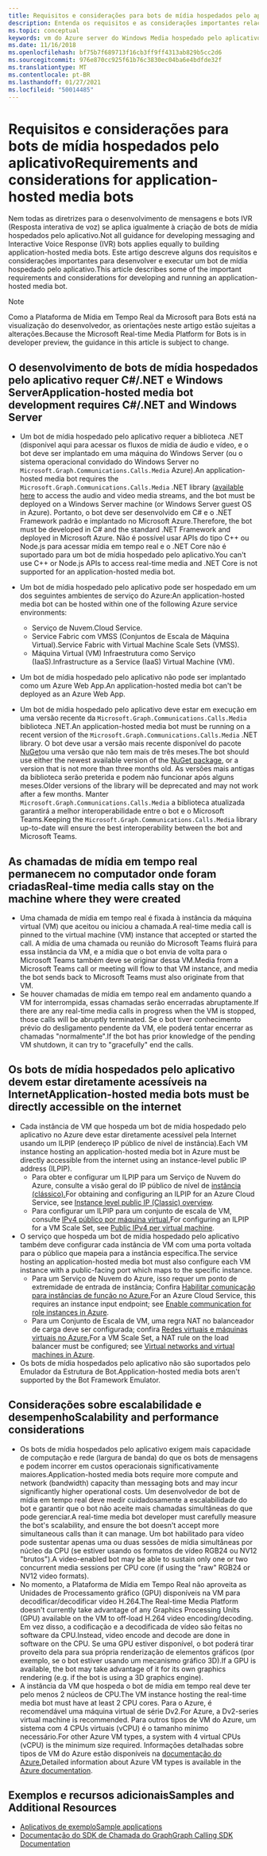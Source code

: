 ```yaml
---
title: Requisitos e considerações para bots de mídia hospedados pelo aplicativo
description: Entenda os requisitos e as considerações importantes relacionados à criação de bots de mídia hospedados pelo aplicativo para o Microsoft Teams.
ms.topic: conceptual
keywords: vm do Azure server do Windows Media hospedado pelo aplicativo
ms.date: 11/16/2018
ms.openlocfilehash: bf75b7f689713f16cb3ff9ff4313ab829b5cc2d6
ms.sourcegitcommit: 976e870cc925f61b76c3830ec04ba6e4bdfde32f
ms.translationtype: MT
ms.contentlocale: pt-BR
ms.lasthandoff: 01/27/2021
ms.locfileid: "50014485"
---
```

# <a name="requirements-and-considerations-for-application-hosted-media-bots"></a><span data-ttu-id="2ce42-104">Requisitos e considerações para bots de mídia hospedados pelo aplicativo</span><span class="sxs-lookup"><span data-stu-id="2ce42-104">Requirements and considerations for application-hosted media bots</span></span>

<span data-ttu-id="2ce42-105">Nem todas as diretrizes para o desenvolvimento de mensagens e bots IVR (Resposta interativa de voz) se aplica igualmente à criação de bots de mídia hospedados pelo aplicativo.</span><span class="sxs-lookup"><span data-stu-id="2ce42-105">Not all guidance for developing messaging and Interactive Voice Response (IVR) bots applies equally to building application-hosted media bots.</span></span> <span data-ttu-id="2ce42-106">Este artigo descreve alguns dos requisitos e considerações importantes para desenvolver e executar um bot de mídia hospedado pelo aplicativo.</span><span class="sxs-lookup"><span data-stu-id="2ce42-106">This article describes some of the important requirements and considerations for developing and running an application-hosted media bot.</span></span>

> [!NOTE]
> <span data-ttu-id="2ce42-107">Como a Plataforma de Mídia em Tempo Real da Microsoft para Bots está na visualização do desenvolvedor, as orientações neste artigo estão sujeitas a alterações.</span><span class="sxs-lookup"><span data-stu-id="2ce42-107">Because the Microsoft Real-time Media Platform for Bots is in developer preview, the guidance in this article is subject to change.</span></span>

## <a name="application-hosted-media-bot-development-requires-cnet-and-windows-server"></a><span data-ttu-id="2ce42-108">O desenvolvimento de bots de mídia hospedados pelo aplicativo requer C#/.NET e Windows Server</span><span class="sxs-lookup"><span data-stu-id="2ce42-108">Application-hosted media bot development requires C#/.NET and Windows Server</span></span>

- <span data-ttu-id="2ce42-109">Um bot de mídia hospedado pelo aplicativo requer a biblioteca .NET (disponível aqui para acessar os fluxos de mídia de áudio e vídeo, e o bot deve ser implantado em uma máquina do Windows Server (ou o sistema operacional convidado do Windows Server no `Microsoft.Graph.Communications.Calls.Media` Azure).[](https://www.nuget.org/packages/Microsoft.Graph.Communications.Calls.Media/)</span><span class="sxs-lookup"><span data-stu-id="2ce42-109">An application-hosted media bot requires the `Microsoft.Graph.Communications.Calls.Media` .NET library ([available here](https://www.nuget.org/packages/Microsoft.Graph.Communications.Calls.Media/) to access the audio and video media streams, and the bot must be deployed on a Windows Server machine (or Windows Server guest OS in Azure).</span></span> <span data-ttu-id="2ce42-110">Portanto, o bot deve ser desenvolvido em C# e o .NET Framework padrão e implantado no Microsoft Azure.</span><span class="sxs-lookup"><span data-stu-id="2ce42-110">Therefore, the bot must be developed in C# and the standard .NET Framework and deployed in Microsoft Azure.</span></span> <span data-ttu-id="2ce42-111">Não é possível usar APIs do tipo C++ ou Node.js para acessar mídia em tempo real e o .NET Core não é suportado para um bot de mídia hospedado pelo aplicativo.</span><span class="sxs-lookup"><span data-stu-id="2ce42-111">You can't use C++ or Node.js APIs to access real-time media and .NET Core is not supported for an application-hosted media bot.</span></span>

- <span data-ttu-id="2ce42-112">Um bot de mídia hospedado pelo aplicativo pode ser hospedado em um dos seguintes ambientes de serviço do Azure:</span><span class="sxs-lookup"><span data-stu-id="2ce42-112">An application-hosted media bot can be hosted within one of the following Azure service environments:</span></span>
  - <span data-ttu-id="2ce42-113">Serviço de Nuvem.</span><span class="sxs-lookup"><span data-stu-id="2ce42-113">Cloud Service.</span></span>
  - <span data-ttu-id="2ce42-114">Service Fabric com VMSS (Conjuntos de Escala de Máquina Virtual).</span><span class="sxs-lookup"><span data-stu-id="2ce42-114">Service Fabric with Virtual Machine Scale Sets (VMSS).</span></span>
  - <span data-ttu-id="2ce42-115">Máquina Virtual (VM) Infraestrutura como Serviço (IaaS).</span><span class="sxs-lookup"><span data-stu-id="2ce42-115">Infrastructure as a Service (IaaS) Virtual Machine (VM).</span></span>  
  
- <span data-ttu-id="2ce42-116">Um bot de mídia hospedado pelo aplicativo não pode ser implantado como um Azure Web App.</span><span class="sxs-lookup"><span data-stu-id="2ce42-116">An application-hosted media bot can't be deployed as an Azure Web App.</span></span>

- <span data-ttu-id="2ce42-117">Um bot de mídia hospedado pelo aplicativo deve estar em execução em uma versão recente da `Microsoft.Graph.Communications.Calls.Media` biblioteca .NET.</span><span class="sxs-lookup"><span data-stu-id="2ce42-117">An application-hosted media bot must be running on a recent version of the `Microsoft.Graph.Communications.Calls.Media` .NET library.</span></span> <span data-ttu-id="2ce42-118">O bot deve usar a versão mais recente disponível do pacote [NuGet](https://www.nuget.org/packages/Microsoft.Graph.Communications.Calls.Media/)ou uma versão que não tem mais de três meses.</span><span class="sxs-lookup"><span data-stu-id="2ce42-118">The bot should use either the newest available version of the [NuGet package](https://www.nuget.org/packages/Microsoft.Graph.Communications.Calls.Media/), or a version that is not more than three months old.</span></span> <span data-ttu-id="2ce42-119">As versões mais antigas da biblioteca serão preterida e podem não funcionar após alguns meses.</span><span class="sxs-lookup"><span data-stu-id="2ce42-119">Older versions of the library will be deprecated and may not work after a few months.</span></span> <span data-ttu-id="2ce42-120">Manter `Microsoft.Graph.Communications.Calls.Media` a biblioteca atualizada garantirá a melhor interoperabilidade entre o bot e o Microsoft Teams.</span><span class="sxs-lookup"><span data-stu-id="2ce42-120">Keeping the `Microsoft.Graph.Communications.Calls.Media` library up-to-date will ensure the best interoperability between the bot and Microsoft Teams.</span></span>

## <a name="real-time-media-calls-stay-on-the-machine-where-they-were-created"></a><span data-ttu-id="2ce42-121">As chamadas de mídia em tempo real permanecem no computador onde foram criadas</span><span class="sxs-lookup"><span data-stu-id="2ce42-121">Real-time media calls stay on the machine where they were created</span></span>

- <span data-ttu-id="2ce42-122">Uma chamada de mídia em tempo real é fixada à instância da máquina virtual (VM) que aceitou ou iniciou a chamada.</span><span class="sxs-lookup"><span data-stu-id="2ce42-122">A real-time media call is pinned to the virtual machine (VM) instance that accepted or started the call.</span></span> <span data-ttu-id="2ce42-123">A mídia de uma chamada ou reunião do Microsoft Teams fluirá para essa instância da VM, e a mídia que o bot envia de volta para o Microsoft Teams também deve se originar dessa VM.</span><span class="sxs-lookup"><span data-stu-id="2ce42-123">Media from a Microsoft Teams call or meeting will flow to that VM instance, and media the bot sends back to Microsoft Teams must also originate from that VM.</span></span>
- <span data-ttu-id="2ce42-124">Se houver chamadas de mídia em tempo real em andamento quando a VM for interrompida, essas chamadas serão encerradas abruptamente.</span><span class="sxs-lookup"><span data-stu-id="2ce42-124">If there are any real-time media calls in progress when the VM is stopped, those calls will be abruptly terminated.</span></span> <span data-ttu-id="2ce42-125">Se o bot tiver conhecimento prévio do desligamento pendente da VM, ele poderá tentar encerrar as chamadas "normalmente".</span><span class="sxs-lookup"><span data-stu-id="2ce42-125">If the bot has prior knowledge of the pending VM shutdown, it can try to "gracefully" end the calls.</span></span>

## <a name="application-hosted-media-bots-must-be-directly-accessible-on-the-internet"></a><span data-ttu-id="2ce42-126">Os bots de mídia hospedados pelo aplicativo devem estar diretamente acessíveis na Internet</span><span class="sxs-lookup"><span data-stu-id="2ce42-126">Application-hosted media bots must be directly accessible on the internet</span></span>

- <span data-ttu-id="2ce42-127">Cada instância de VM que hospeda um bot de mídia hospedado pelo aplicativo no Azure deve estar diretamente acessível pela Internet usando um ILPIP (endereço IP público de nível de instância).</span><span class="sxs-lookup"><span data-stu-id="2ce42-127">Each VM instance hosting an application-hosted media bot in Azure must be directly accessible from the internet using an instance-level public IP address (ILPIP).</span></span>
  - <span data-ttu-id="2ce42-128">Para obter e configurar um ILPIP para um Serviço de Nuvem do Azure, consulte a visão geral do IP público de nível de [instância (clássico).](/azure/virtual-network/virtual-networks-instance-level-public-ip)</span><span class="sxs-lookup"><span data-stu-id="2ce42-128">For obtaining and configuring an ILPIP for an Azure Cloud Service, see [Instance level public IP (Classic) overview](/azure/virtual-network/virtual-networks-instance-level-public-ip).</span></span>
  - <span data-ttu-id="2ce42-129">Para configurar um ILPIP para um conjunto de escala de VM, consulte [IPv4 público por máquina virtual.](/azure/virtual-machine-scale-sets/virtual-machine-scale-sets-networking#public-ipv4-per-virtual-machine)</span><span class="sxs-lookup"><span data-stu-id="2ce42-129">For configuring an ILPIP for a VM Scale Set, see [Public IPv4 per virtual machine](/azure/virtual-machine-scale-sets/virtual-machine-scale-sets-networking#public-ipv4-per-virtual-machine).</span></span>
- <span data-ttu-id="2ce42-130">O serviço que hospeda um bot de mídia hospedado pelo aplicativo também deve configurar cada instância de VM com uma porta voltada para o público que mapeia para a instância específica.</span><span class="sxs-lookup"><span data-stu-id="2ce42-130">The service hosting an application-hosted media bot must also configure each VM instance with a public-facing port which maps to the specific instance.</span></span>
  - <span data-ttu-id="2ce42-131">Para um Serviço de Nuvem do Azure, isso requer um ponto de extremidade de entrada de instância; Confira [Habilitar comunicação para instâncias de função no Azure.](/azure/cloud-services/cloud-services-enable-communication-role-instances)</span><span class="sxs-lookup"><span data-stu-id="2ce42-131">For an Azure Cloud Service, this requires an instance input endpoint; see [Enable communication for role instances in Azure](/azure/cloud-services/cloud-services-enable-communication-role-instances).</span></span>
  - <span data-ttu-id="2ce42-132">Para um Conjunto de Escala de VM, uma regra NAT no balanceador de carga deve ser configurada; confira [Redes virtuais e máquinas virtuais no Azure.](/azure/virtual-machines/windows/network-overview)</span><span class="sxs-lookup"><span data-stu-id="2ce42-132">For a VM Scale Set, a NAT rule on the load balancer must be configured; see [Virtual networks and virtual machines in Azure](/azure/virtual-machines/windows/network-overview).</span></span>
- <span data-ttu-id="2ce42-133">Os bots de mídia hospedados pelo aplicativo não são suportados pelo Emulador da Estrutura de Bot.</span><span class="sxs-lookup"><span data-stu-id="2ce42-133">Application-hosted media bots aren't supported by the Bot Framework Emulator.</span></span>

## <a name="scalability-and-performance-considerations"></a><span data-ttu-id="2ce42-134">Considerações sobre escalabilidade e desempenho</span><span class="sxs-lookup"><span data-stu-id="2ce42-134">Scalability and performance considerations</span></span>

- <span data-ttu-id="2ce42-135">Os bots de mídia hospedados pelo aplicativo exigem mais capacidade de computação e rede (largura de banda) do que os bots de mensagens e podem incorrer em custos operacionais significativamente maiores.</span><span class="sxs-lookup"><span data-stu-id="2ce42-135">Application-hosted media bots require more compute and network (bandwidth) capacity than messaging bots and may incur significantly higher operational costs.</span></span> <span data-ttu-id="2ce42-136">Um desenvolvedor de bot de mídia em tempo real deve medir cuidadosamente a escalabilidade do bot e garantir que o bot não aceite mais chamadas simultâneas do que pode gerenciar.</span><span class="sxs-lookup"><span data-stu-id="2ce42-136">A real-time media bot developer must carefully measure the bot's scalability, and ensure the bot doesn't accept more simultaneous calls than it can manage.</span></span> <span data-ttu-id="2ce42-137">Um bot habilitado para vídeo pode sustentar apenas uma ou duas sessões de mídia simultâneas por núcleo da CPU (se estiver usando os formatos de vídeo RGB24 ou NV12 "brutos").</span><span class="sxs-lookup"><span data-stu-id="2ce42-137">A video-enabled bot may be able to sustain only one or two concurrent media sessions per CPU core (if using the "raw" RGB24 or NV12 video formats).</span></span>
- <span data-ttu-id="2ce42-138">No momento, a Plataforma de Mídia em Tempo Real não aproveita as Unidades de Processamento gráfico (GPU) disponíveis na VM para decodificar/decodificar vídeo H.264.</span><span class="sxs-lookup"><span data-stu-id="2ce42-138">The Real-time Media Platform doesn't currently take advantage of any Graphics Processing Units (GPU) available on the VM to off-load H.264 video encoding/decoding.</span></span> <span data-ttu-id="2ce42-139">Em vez disso, a codificação e a decodificada de vídeo são feitas no software da CPU.</span><span class="sxs-lookup"><span data-stu-id="2ce42-139">Instead, video encode and decode are done in software on the CPU.</span></span> <span data-ttu-id="2ce42-140">Se uma GPU estiver disponível, o bot poderá tirar proveito dela para sua própria renderização de elementos gráficos (por exemplo, se o bot estiver usando um mecanismo gráfico 3D).</span><span class="sxs-lookup"><span data-stu-id="2ce42-140">If a GPU is available, the bot may take advantage of it for its own graphics rendering (e.g. if the bot is using a 3D graphics engine).</span></span>
- <span data-ttu-id="2ce42-141">A instância da VM que hospeda o bot de mídia em tempo real deve ter pelo menos 2 núcleos de CPU.</span><span class="sxs-lookup"><span data-stu-id="2ce42-141">The VM instance hosting the real-time media bot must have at least 2 CPU cores.</span></span> <span data-ttu-id="2ce42-142">Para o Azure, é recomendável uma máquina virtual de série Dv2.</span><span class="sxs-lookup"><span data-stu-id="2ce42-142">For Azure, a Dv2-series virtual machine is recommended.</span></span> <span data-ttu-id="2ce42-143">Para outros tipos de VM do Azure, um sistema com 4 CPUs virtuais (vCPU) é o tamanho mínimo necessário.</span><span class="sxs-lookup"><span data-stu-id="2ce42-143">For other Azure VM types, a system with 4 virtual CPUs (vCPU) is the minimum size required.</span></span> <span data-ttu-id="2ce42-144">Informações detalhadas sobre tipos de VM do Azure estão disponíveis na [documentação do Azure.](/azure/virtual-machines/windows/sizes-general)</span><span class="sxs-lookup"><span data-stu-id="2ce42-144">Detailed information about Azure VM types is available in the [Azure documentation](/azure/virtual-machines/windows/sizes-general).</span></span>

## <a name="samples-and-additional-resources"></a><span data-ttu-id="2ce42-145">Exemplos e recursos adicionais</span><span class="sxs-lookup"><span data-stu-id="2ce42-145">Samples and Additional Resources</span></span>

- [<span data-ttu-id="2ce42-146">Aplicativos de exemplo</span><span class="sxs-lookup"><span data-stu-id="2ce42-146">Sample applications</span></span>](https://github.com/microsoftgraph/microsoft-graph-comms-samples/tree/master/Samples/V1.0Samples/LocalMediaSamples)
- [<span data-ttu-id="2ce42-147">Documentação do SDK de Chamada do Graph</span><span class="sxs-lookup"><span data-stu-id="2ce42-147">Graph Calling SDK Documentation</span></span>](https://microsoftgraph.github.io/microsoft-graph-comms-samples/docs/)
